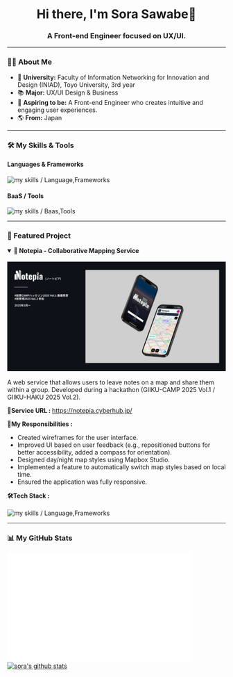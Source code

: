 <h1 align="center">
  Hi there, I'm Sora Sawabe🦄
</h1>
<h3 align="center">A Front-end Engineer focused on UX/UI.</h3>

---

### 👨‍💻 About Me

- 🏢 **University:** Faculty of Information Networking for Innovation and Design (INIAD), Toyo University, 3rd year
- 📚 **Major:** UX/UI Design & Business
- 🎯 **Aspiring to be:** A Front-end Engineer who creates intuitive and engaging user experiences.
- 🌎 **From:** Japan

---

### 🛠️ My Skills & Tools

#### Languages & Frameworks
<img alt="my skills / Language,Frameworks" src="https://skillicons.dev/icons?theme=dark&perline=6&i=html,css,js,ts,py,django,nodejs,react,nextjs,remix,tailwind" />

#### BaaS / Tools
<img alt="my skills / Baas,Tools" src="https://skillicons.dev/icons?theme=dark&perline=6&i=supabase,vercel,docker,git,github,figma" />

---

### 🚀 Featured Project

<details open>
  <summary>
    <strong>📍 Notepia - Collaborative Mapping Service</strong>
  </summary>
  <br>
<img alt="Notepia_portfolio" src="images/Notepia_mockUp2.jpg" />
  <p>
    A web service that allows users to leave notes on a map and share them within a group. Developed during a hackathon (GIIKU-CAMP 2025 Vol.1 / GIIKU-HAKU 2025 Vol.2).
  </p>
  
  <strong>🔗Service URL :  </strong>   <a href="https://notepia.cyberhub.jp/" target="_blank">https://notepia.cyberhub.jp/</a>
  <br>
 
  <strong>👤My Responsibilities :</strong>
  <ul>
    <li>Created wireframes for the user interface.</li>
    <li>Improved UI based on user feedback (e.g., repositioned buttons for better accessibility, added a compass for orientation).</li>
    <li>Designed day/night map styles using Mapbox Studio.</li>
    <li>Implemented a feature to automatically switch map styles based on local time.</li>
    <li>Ensured the application was fully responsive.</li>
  </ul>

  <strong>🛠️Tech Stack : </strong>
<br><br>
  <img alt="my skills / Language,Frameworks" src="https://skillicons.dev/icons?theme=dark&perline=6&i=ts,react,remix,tailwind,vite,prisma,postgres,docker,github,figma" />
</details>

---

### 📊 My GitHub Stats
<p align="left">
  <a href="https://github.com/lowlighter/metrics">
    <img height="250px" src="github-metrics.svg" alt="Isometric Commit Calendar">
  </a><a href="https://github.com/anuraghazra/github-readme-stats">
    <img height="250px" src="https://github-readme-stats.vercel.app/api?username=Sor03-JP&rank_icon=github&show_icons=true&locale=en&theme=github_dark" alt="sora's github stats" />
  </a>
</p>
